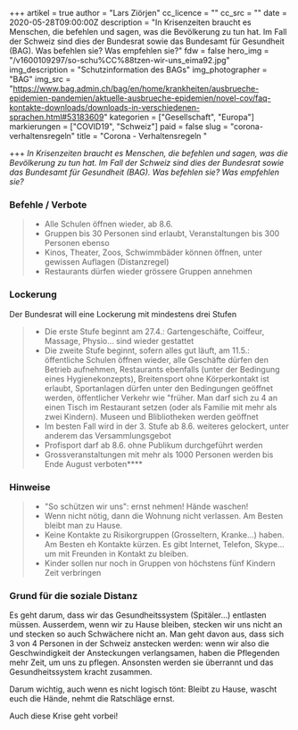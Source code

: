 +++
artikel = true
author = "Lars Ziörjen"
cc_licence = ""
cc_src = ""
date = 2020-05-28T09:00:00Z
description = "In Krisenzeiten braucht es Menschen, die befehlen und sagen, was die Bevölkerung zu tun hat. Im Fall der Schweiz sind dies der Bundesrat sowie das Bundesamt für Gesundheit (BAG). Was befehlen sie? Was empfehlen sie?"
fdw = false
hero_img = "/v1600109297/so-schu%CC%88tzen-wir-uns_eima92.jpg"
img_description = "Schutzinformation des BAGs"
img_photographer = "BAG"
img_src = "https://www.bag.admin.ch/bag/en/home/krankheiten/ausbrueche-epidemien-pandemien/aktuelle-ausbrueche-epidemien/novel-cov/faq-kontakte-downloads/downloads-in-verschiedenen-sprachen.html#53183609"
kategorien = ["Gesellschaft", "Europa"]
markierungen = ["COVID19", "Schweiz"]
paid = false
slug = "corona-verhaltensregeln"
title = "Corona - Verhaltensregeln "

+++
_In Krisenzeiten braucht es Menschen, die befehlen und sagen, was die Bevölkerung zu tun hat. Im Fall der Schweiz sind dies der Bundesrat sowie das Bundesamt für Gesundheit (BAG). Was befehlen sie? Was empfehlen sie?_

### **Befehle / Verbote**

> * Alle Schulen öffnen wieder, ab 8.6.
> * Gruppen bis 30 Personen sind erlaubt, Veranstaltungen bis 300 Personen ebenso
> * Kinos, Theater, Zoos, Schwimmbäder können öffnen, unter gewissen Auflagen (Distanzregel)
> * Restaurants dürfen wieder grössere Gruppen annehmen​

### **Lockerung**

Der Bundesrat will eine Lockerung mit mindestens drei Stufen

> * Die erste Stufe beginnt am 27.4.: Gartengeschäfte, Coiffeur, Massage, Physio... sind wieder gestattet
> * Die zweite Stufe beginnt, sofern alles gut läuft, am 11.5.: öffentliche Schulen öffnen wieder, alle Geschäfte dürfen den Betrieb aufnehmen, Restaurants ebenfalls (unter der Bedingung eines Hygienekonzepts), Breitensport ohne Körperkontakt ist erlaubt, Sportanlagen dürfen unter den Bedingungen geöffnet werden, öffentlicher Verkehr wie "früher. Man darf sich zu 4 an einen Tisch im Restaurant setzen (oder als Familie mit mehr als zwei Kindern). Museen und Blibliotheken werden geöffnet
> * Im besten Fall wird in der 3. Stufe ab 8.6. weiteres gelockert, unter anderem das Versammlungsgebot
> * Profisport darf ab 8.6. ohne Publikum durchgeführt werden
> * Grossveranstaltungen mit mehr als 1000 Personen werden bis Ende August verboten**​**

### **Hinweise**

> * "So schützen wir uns": ernst nehmen! Hände waschen!
> * Wenn nicht nötig, dann die Wohnung nicht verlassen. Am Besten bleibt man zu Hause.
> * Keine Kontakte zu Risikorgruppen (Grosseltern, Kranke...) haben. Am Besten eh Kontakte kürzen. Es gibt Internet, Telefon, Skype... um mit Freunden in Kontakt zu bleiben.
> * Kinder sollen nur noch in Gruppen von höchstens fünf Kindern Zeit verbringen​

### **Grund für die soziale Distanz**

Es geht darum, dass wir das Gesundheitssystem (Spitäler...) entlasten müssen. Ausserdem, wenn wir zu Hause bleiben, stecken wir uns nicht an und stecken so auch Schwächere nicht an. Man geht davon aus, dass sich 3 von 4 Personen in der Schweiz anstecken werden: wenn wir also die Geschwindigkeit der Ansteckungen verlangsamen, haben die Pflegenden mehr Zeit, um uns zu pflegen. Ansonsten werden sie überrannt und das Gesundheitssystem kracht zusammen.

Darum wichtig, auch wenn es nicht logisch tönt: Bleibt zu Hause, wascht euch die Hände, nehmt die Ratschläge ernst.

Auch diese Krise geht vorbei!